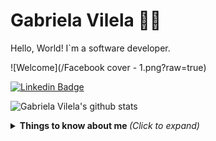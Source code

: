 

<!--
**gtvilela/gtvilela** is a ✨ _special_ ✨ repository because its `README.md` (this file) appears on your GitHub profile.

Here are some ideas to get you started:

- 🔭 I’m currently working on ...
- 🌱 I’m currently learning ...
- 👯 I’m looking to collaborate on ...
- 🤔 I’m looking for help with ...
- 💬 Ask me about ...
- 📫 How to reach me: ...
- 😄 Pronouns: ...
- ⚡ Fun fact: ...
-->

# Gabriela Vilela :woman_technologist:

Hello, World! I`m a software developer.

![Welcome](/Facebook cover - 1.png?raw=true)

[![Linkedin Badge](https://img.shields.io/badge/-LinkedIn-blue?style=flat-square&logo=Linkedin&logoColor=white&link=https://www.linkedin.com/in/gabriela-vilela-38a7b994/)](https://www.linkedin.com/in/gabriela-vilela-38a7b994/)

![Gabriela Vilela's github stats](https://github-readme-stats.vercel.app/api?username=gtvilela&show_icons=true&theme=great-gatsby)

<details>
  <summary> <b> Things to know about me </b> <i>(Click to expand)</i> </summary>
    </br>

    This is going to be hidden.
 </details>

